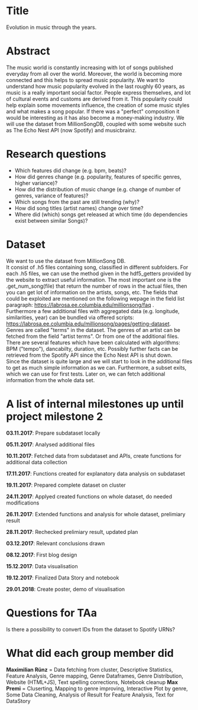 # Title
Evolution in music through the years.

# Abstract

The music world is constantly increasing with lot of songs published everyday from all over the world. Moreover, the world is becoming more connected and this helps to spread music popularity. We want to understand how music popularity evolved in the last roughly 60 years, as music is a really important social factor. People express themselves, and lot of cultural events and customs are derived from it.
This popularity could help explain some movements influence, the creation of some music styles and what makes a song popular.
If there was a "perfect" composition it would be interesting as it has also become a money-making industry.
We will use the dataset from MillionSongDB, coupled with some website such as The Echo Nest API (now Spotify) and musicbrainz.


# Research questions

- Which features did change (e.g. bpm, beats)?
- How did genres change (e.g. popularity, features of specific genres, higher variance)?
- How did the distribution of music change (e.g. change of number of genres, variance of features)?
- Which songs from the past are still trending (why)?
- How did song titles (artist names) change over time?
- Where did (which) songs get released at which time (do dependencies exist between similar Songs)?

# Dataset
We want to use the dataset from MillionSong DB.  
It consist of .h5 files containing song, classified in different subfolders.
For each .h5 files, we can use the method given in the hdf5_getters provided by the website to extract useful information.
The most important one is the .get_num_song(file) that return the number of rows in the actual files, then you can get lot of information on the artists, songs, etc.
The fields that could be exploited are mentioned on the following wepage in the field list paragraph: https://labrosa.ee.columbia.edu/millionsong/faq .  
Furthermore a few additional files with aggregated data (e.g. longitude, similarities, year) can be bundled via offered scripts: https://labrosa.ee.columbia.edu/millionsong/pages/getting-dataset.  
Genres are called "terms" in the dataset. The genres of an artist can be fetched from the field "artist terms". Or from one of the additional files.
There are several features which have been calculated with algorithms: BPM ("tempo"), dancabilty, duration, etc.
Possibly further facts can be retrieved from the Spotify API since the Echo Nest API is shut down.  
Since the dataset is quite large and we will start to look in the additional files to get as much simple information as we can.
Furthermore, a subset exits, which we can use for first tests.
Later on, we can fetch additional information from the whole data set.


# A list of internal milestones up until project milestone 2

**03.11.2017**: Prepare subdataset locally

**05.11.2017**: Analysed additional files

**10.11.2017**: Fetched data from subdataset and APIs, create functions for additional data collection

**17.11.2017**: Functions created for explanatory data analysis on subdataset

**19.11.2017**: Prepared complete dataset on cluster

**24.11.2017**: Applyed created functions on whole dataset, do needed modifications

**26.11.2017**: Extended functions and analysis for whole dataset, prelimiary result

**28.11.2017**: Rechecked prelimiary result, updated plan

**03.12.2017**: Relevant conclusions drawn

**08.12.2017**: First blog design

**15.12.2017**: Data visualisation

**19.12.2017**: Finalized Data Story and notebook

**29.01.2018**: Create poster, demo of visualisation

# Questions for TAa

Is there a possibility to convert IDs from the dataset to Spotify URNs?


# What did each group member did  

**Maximilian Rünz** = Data fetching from cluster, Descriptive Statistics, Feature Analysis, Genre mapping, Genre Dataframes, Genre Distribution, Website (HTML+JS), Text spelling corrections, Notebook cleanup 
**Max Premi** = Cluserting, Mapping to genre improving, Interactive Plot by genre, Some Data Cleaning, Analysis of Result for Feature Analysis, Text for DataStory

